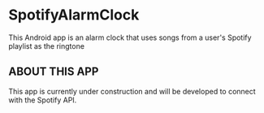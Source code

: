 # SpotifyAlarmClock
This Android app is an alarm clock that uses songs from a user's Spotify playlist as the ringtone

## ABOUT THIS APP
This app is currently under construction and will be developed to connect with the Spotify API.
